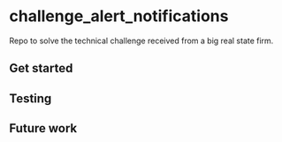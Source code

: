 # challenge_alert_notifications
Repo to solve the technical challenge received from a big real state firm.


## Get started

## Testing

## Future work

